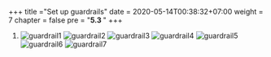 +++
title ="Set up guardrails"
date = 2020-05-14T00:38:32+07:00
weight = 7
chapter = false
pre = "<b>5.3 </b>"
+++

1. 
    ![guardrail1](/images/5/guardrail1.png?width=90pc)
    ![guardrail2](/images/5/guardrail2.png?width=90pc)
    ![guardrail3](/images/5/guardrail3.png?width=90pc)
    ![guardrail4](/images/5/guardrail4.png?width=90pc)
    ![guardrail5](/images/5/guardrail5.png?width=90pc)
    ![guardrail6](/images/5/guardrail6.png?width=90pc)
    ![guardrail7](/images/5/guardrail7.png?width=90pc)